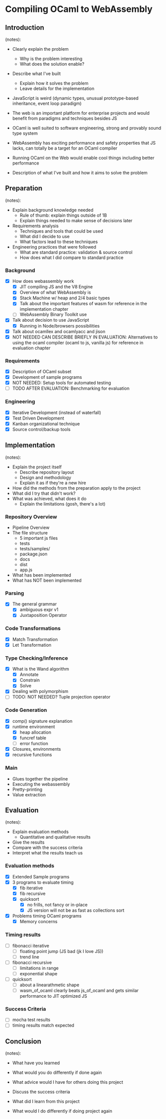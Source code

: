 # Compiling OCaml to WebAssembly
## Introduction
(notes):
- Clearly explain the problem
   - Why is the problem interesting
   - What does the solution enable?
- Describe what I've built
   - Explain how it solves the problem
   - Leave details for the implementation

- JavaScript is weird (dynamic types, unusual prototype-based inheritance, event loop paradigm)
- The web is an important platform for enterprise projects and would benefit from paradigms and techniques besides JS
- OCaml is well suited to software engineering, strong and provably sound type system
- WebAssembly has exciting performance and safety properties that JS lacks, can totally be a target for an OCaml compiler
- Running OCaml on the Web would enable cool things including better performance
- Description of what I've built and how it aims to solve the problem

## Preparation
(notes):
- Explain background knowledge needed
   - Rule of thumb: explain things outside of 1B
   - Explain things needed to make sense of decisions later
- Requirements analysis
   - Techniques and tools that could be used
   - What did I decide to use
   - What factors lead to these techniques
- Engineering practices that were followed
   - What are standard practice: validation & source control
   - How does what I did compare to standard practice

### Background
- [x] How does webassembly work
    - [x] JIT compiling JS and the V8 Engine
    - [x] Overview of what WebAssembly is
    - [x] Stack Machine w/ heap and 2/4 basic types
    - [x] Talk about the important features of wasm for reference in the implementation chapter
    - [ ] WebAssembly Binary Toolkit use
- [x] Talk about decision to use JavaScript
   - [x] Running in Node/browsers possibilities
- [x] Talk about ocamllex and ocamlyacc and jison
- [x] NOT NEEDED CAN DESCRIBE BRIEFLY IN EVALUATION: Alternatives to using the ocaml compiler (ocaml to js, vanilla js) for reference in evaluation chapter
### Requirements
- [x] Description of OCaml subset
- [x] Development of sample programs
- [x] NOT NEEDED: Setup tools for automated testing
- [ ] TODO AFTER EVALUATION: Benchmarking for evaluation
### Engineering
- [x] Iterative Development (instead of waterfall)
- [x] Test Driven Development
- [x] Kanban organizational technique
- [x] Source control/backup tools

## Implementation
(notes):
- Explain the project itself
    - Describe repository layout
    - Design and methodology
    - Explain it as if they're a new hire
- How did the methods from the preparation apply to the project
- What did I try that didn't work?
- What was achieved, what does it do
    - Explain the limitations (gosh, there's a lot)

### Repository Overview
- Pipeline Overview
- The file structure
    - 5 important js files
    - tests
    - tests/samples/
    - package.json
    - docs
    - dist
    - app.js
- What has been implemented
- What has NOT been implemented
### Parsing
- [x] The general grammar
   - [x] ambiguous expr v1
   - [x] Juxtaposition Operator
### Code Transformations
- [x] Match Transformation
- [x] Let Transformation
### Type Checking/Inference
- [x] What is the Wand algorithm
    - [x] Annotate
    - [x] Constrain
    - [x] Solve
- [x] Dealing with polymorphism
- [ ] TODO: NOT NEEDED? Tuple projection operator
### Code Generation
-[x] comp() signature explanation
- [x] runtime environment
   - [x] heap allocation
   - [x] funcref table
   - [ ] error function
- [x] Closures, environments
- [x] recursive functions
### Main
- Glues together the pipeline
- Executing the webassembly
- Pretty-printing
- Value extraction

## Evaluation
(notes):
- Explain evaluation methods
    - Quantitative and qualitative results
- Give the results
- Compare with the success criteria
- Interpret what the results teach us

### Evaluation methods
- [x] Extended Sample programs
- [x] 3 programs to evaluate timing
    - [x] fib iterative
    - [x] fib recursive
    - [x] quicksort
        - [x] no frills, not fancy or in-place
        - [x] JS version will not be as fast as collections sort
- [x] Problems timing OCaml programs
   - [x] Memory concerns
### Timing results
- [ ] fibonacci iterative
   - [ ] floating point jump (JS bad (jk I love JS))
   - [ ] trend line
- [ ] fibonacci recursive
    - [ ] limitations in range
    - [ ] exponential shape
- [ ] quicksort
    - [ ] about a linearathmetic shape
    - [ ] wasm_of_ocaml clearly beats js_of_ocaml and gets similar performance to JIT optimized JS
### Success Criteria
- [ ] mocha test results
- [ ] timing results match expected

## Conclusion
(notes):
- What have you learned
- What would you do differently if done again
- What advice would I have for others doing this project

- Discuss the success criteria
- What did I learn from this project
- What would I do differently if doing project again
